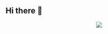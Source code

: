 ## Hi there 👋

<div id="header" align="center">
  <img src="https://media0.giphy.com/media/v1.Y2lkPTc5MGI3NjExaTlyYXFnZmVvdmtjNjQwOWZpaTM1NnozNWFyZjI3bTQ5bnViaDFvbiZlcD12MV9pbnRlcm5hbF9naWZfYnlfaWQmY3Q9Zw/78XCFBGOlS6keY1Bil/giphy.gif">
</div>
